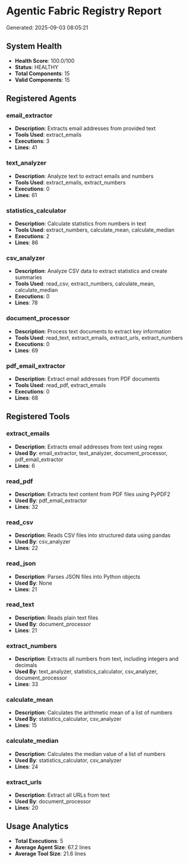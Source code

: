 # Agentic Fabric Registry Report
Generated: 2025-09-03 08:05:21

## System Health
- **Health Score**: 100.0/100
- **Status**: HEALTHY
- **Total Components**: 15
- **Valid Components**: 15

## Registered Agents
### email_extractor
- **Description**: Extracts email addresses from provided text
- **Tools Used**: extract_emails
- **Executions**: 3
- **Lines**: 41

### text_analyzer
- **Description**: Analyze text to extract emails and numbers
- **Tools Used**: extract_emails, extract_numbers
- **Executions**: 0
- **Lines**: 61

### statistics_calculator
- **Description**: Calculate statistics from numbers in text
- **Tools Used**: extract_numbers, calculate_mean, calculate_median
- **Executions**: 2
- **Lines**: 86

### csv_analyzer
- **Description**: Analyze CSV data to extract statistics and create summaries
- **Tools Used**: read_csv, extract_numbers, calculate_mean, calculate_median
- **Executions**: 0
- **Lines**: 78

### document_processor
- **Description**: Process text documents to extract key information
- **Tools Used**: read_text, extract_emails, extract_urls, extract_numbers
- **Executions**: 0
- **Lines**: 69

### pdf_email_extractor
- **Description**: Extract email addresses from PDF documents
- **Tools Used**: read_pdf, extract_emails
- **Executions**: 0
- **Lines**: 68

## Registered Tools
### extract_emails
- **Description**: Extracts email addresses from text using regex
- **Used By**: email_extractor, text_analyzer, document_processor, pdf_email_extractor
- **Lines**: 6

### read_pdf
- **Description**: Extracts text content from PDF files using PyPDF2
- **Used By**: pdf_email_extractor
- **Lines**: 32

### read_csv
- **Description**: Reads CSV files into structured data using pandas
- **Used By**: csv_analyzer
- **Lines**: 22

### read_json
- **Description**: Parses JSON files into Python objects
- **Used By**: None
- **Lines**: 21

### read_text
- **Description**: Reads plain text files
- **Used By**: document_processor
- **Lines**: 21

### extract_numbers
- **Description**: Extracts all numbers from text, including integers and decimals
- **Used By**: text_analyzer, statistics_calculator, csv_analyzer, document_processor
- **Lines**: 33

### calculate_mean
- **Description**: Calculates the arithmetic mean of a list of numbers
- **Used By**: statistics_calculator, csv_analyzer
- **Lines**: 15

### calculate_median
- **Description**: Calculates the median value of a list of numbers
- **Used By**: statistics_calculator, csv_analyzer
- **Lines**: 24

### extract_urls
- **Description**: Extract all URLs from text
- **Used By**: document_processor
- **Lines**: 20

## Usage Analytics
- **Total Executions**: 5
- **Average Agent Size**: 67.2 lines
- **Average Tool Size**: 21.6 lines
